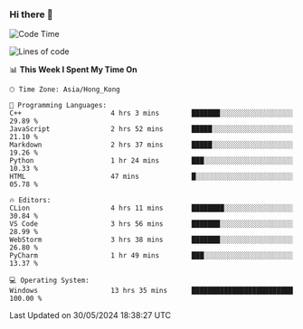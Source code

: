 ### Hi there 👋

<!--
**RoiexLee/RoiexLee** is a ✨ _special_ ✨ repository because its `README.md` (this file) appears on your GitHub profile.

Here are some ideas to get you started:

- 🔭 I’m currently working on ...
- 🌱 I’m currently learning ...
- 👯 I’m looking to collaborate on ...
- 🤔 I’m looking for help with ...
- 💬 Ask me about ...
- 📫 How to reach me: ...
- 😄 Pronouns: ...
- ⚡ Fun fact: ...
-->

<!--START_SECTION:waka-->
![Code Time](http://img.shields.io/badge/Code%20Time-557%20hrs%2015%20mins-blue)

![Lines of code](https://img.shields.io/badge/From%20Hello%20World%20I%27ve%20Written-38.4%20thousand%20lines%20of%20code-blue)

📊 **This Week I Spent My Time On** 

```text
🕑︎ Time Zone: Asia/Hong_Kong

💬 Programming Languages: 
C++                      4 hrs 3 mins        ███████░░░░░░░░░░░░░░░░░░   29.89 % 
JavaScript               2 hrs 52 mins       █████░░░░░░░░░░░░░░░░░░░░   21.10 % 
Markdown                 2 hrs 37 mins       █████░░░░░░░░░░░░░░░░░░░░   19.26 % 
Python                   1 hr 24 mins        ███░░░░░░░░░░░░░░░░░░░░░░   10.33 % 
HTML                     47 mins             █░░░░░░░░░░░░░░░░░░░░░░░░   05.78 % 

🔥 Editors: 
CLion                    4 hrs 11 mins       ████████░░░░░░░░░░░░░░░░░   30.84 % 
VS Code                  3 hrs 56 mins       ███████░░░░░░░░░░░░░░░░░░   28.99 % 
WebStorm                 3 hrs 38 mins       ███████░░░░░░░░░░░░░░░░░░   26.80 % 
PyCharm                  1 hr 49 mins        ███░░░░░░░░░░░░░░░░░░░░░░   13.37 % 

💻 Operating System: 
Windows                  13 hrs 35 mins      █████████████████████████   100.00 % 
```


 Last Updated on 30/05/2024 18:38:27 UTC
<!--END_SECTION:waka-->
